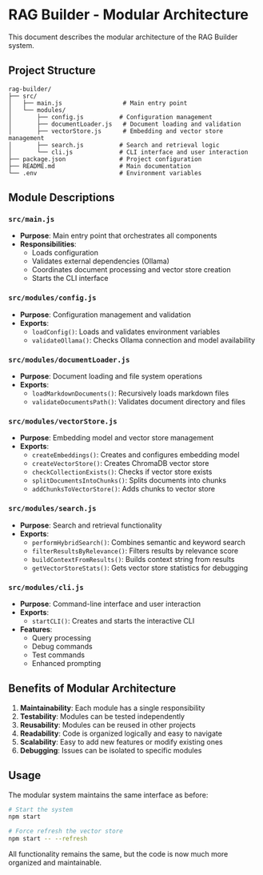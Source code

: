 # RAG Builder - Modular Architecture

This document describes the modular architecture of the RAG Builder system.

## Project Structure

```
rag-builder/
├── src/
│   ├── main.js                 # Main entry point
│   └── modules/
│       ├── config.js          # Configuration management
│       ├── documentLoader.js   # Document loading and validation
│       ├── vectorStore.js      # Embedding and vector store management
│       ├── search.js          # Search and retrieval logic
│       └── cli.js             # CLI interface and user interaction
├── package.json               # Project configuration
├── README.md                  # Main documentation
└── .env                       # Environment variables
```

## Module Descriptions

### `src/main.js`
- **Purpose**: Main entry point that orchestrates all components
- **Responsibilities**: 
  - Loads configuration
  - Validates external dependencies (Ollama)
  - Coordinates document processing and vector store creation
  - Starts the CLI interface

### `src/modules/config.js`
- **Purpose**: Configuration management and validation
- **Exports**:
  - `loadConfig()`: Loads and validates environment variables
  - `validateOllama()`: Checks Ollama connection and model availability

### `src/modules/documentLoader.js`
- **Purpose**: Document loading and file system operations
- **Exports**:
  - `loadMarkdownDocuments()`: Recursively loads markdown files
  - `validateDocumentsPath()`: Validates document directory and files

### `src/modules/vectorStore.js`
- **Purpose**: Embedding model and vector store management
- **Exports**:
  - `createEmbeddings()`: Creates and configures embedding model
  - `createVectorStore()`: Creates ChromaDB vector store
  - `checkCollectionExists()`: Checks if vector store exists
  - `splitDocumentsIntoChunks()`: Splits documents into chunks
  - `addChunksToVectorStore()`: Adds chunks to vector store

### `src/modules/search.js`
- **Purpose**: Search and retrieval functionality
- **Exports**:
  - `performHybridSearch()`: Combines semantic and keyword search
  - `filterResultsByRelevance()`: Filters results by relevance score
  - `buildContextFromResults()`: Builds context string from results
  - `getVectorStoreStats()`: Gets vector store statistics for debugging

### `src/modules/cli.js`
- **Purpose**: Command-line interface and user interaction
- **Exports**:
  - `startCLI()`: Creates and starts the interactive CLI
- **Features**:
  - Query processing
  - Debug commands
  - Test commands
  - Enhanced prompting

## Benefits of Modular Architecture

1. **Maintainability**: Each module has a single responsibility
2. **Testability**: Modules can be tested independently
3. **Reusability**: Modules can be reused in other projects
4. **Readability**: Code is organized logically and easy to navigate
5. **Scalability**: Easy to add new features or modify existing ones
6. **Debugging**: Issues can be isolated to specific modules

## Usage

The modular system maintains the same interface as before:

```bash
# Start the system
npm start

# Force refresh the vector store
npm start -- --refresh
```

All functionality remains the same, but the code is now much more organized and maintainable.
